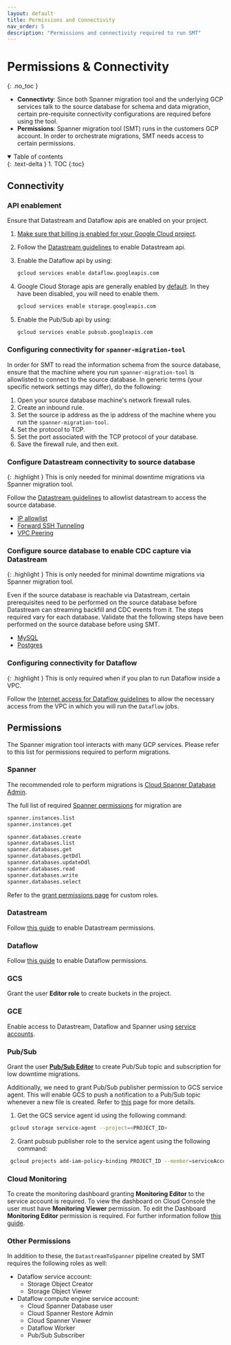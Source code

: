 ```yaml
---
layout: default
title: Permissions and Connectivity
nav_order: 5
description: "Permissions and connectivity required to run SMT"
---
```


# Permissions & Connectivity
{: .no_toc }

- **Connectivty**: Since both Spanner migration tool and the underlying GCP services talk to the source database for schema and data migration, certain pre-requisite connectivity configurations are required before using the tool.
- **Permissions**: Spanner migration tool (SMT) runs in the customers GCP account. In order to orchestrate migrations, SMT needs access to certain permissions.

<details open markdown="block">
  <summary>
    Table of contents
  </summary>
  {: .text-delta }
1. TOC
{:toc}
</details>

## Connectivity

### API enablement

Ensure that Datastream and Dataflow apis are enabled on your project.

1. [Make sure that billing is enabled for your Google Cloud project](https://cloud.google.com/billing/docs/how-to/verify-billing-enabled#gcloud).
2. Follow the [Datastream guidelines](https://cloud.google.com/datastream/docs/use-the-datastream-api#enable_the_api) to enable Datastream api.
3. Enable the Dataflow api by using:

   ```sh
   gcloud services enable dataflow.googleapis.com
   ```

4. Google Cloud Storage apis are generally enabled by [default](https://cloud.google.com/service-usage/docs/enabled-service#default). In they have been disabled, you will need to enable them.

   ```sh
   gcloud services enable storage.googleapis.com
   ```
5. Enable the Pub/Sub api by using:

   ```sh
   gcloud services enable pubsub.googleapis.com
   ```

### Configuring connectivity for `spanner-migration-tool`

In order for SMT to read the information schema from the source database, ensure that the machine where you run `spanner-migration-tool` is allowlisted to connect to the source database.
In generic terms (your specific network settings may differ), do the following:

1. Open your source database machine's network firewall rules.
2. Create an inbound rule.
3. Set the source ip address as the ip address of the machine where you run the `spanner-migration-tool`.
4. Set the protocol to TCP.
5. Set the port associated with the TCP protocol of your database.
6. Save the firewall rule, and then exit.

### Configure Datastream connectivity to source database

{: .highlight }
This is only needed for minimal downtime migrations via Spanner migration tool.

Follow the [Datastream guidelines](https://cloud.google.com/datastream/docs/network-connectivity-options) to allowlist datastream to access the source database.

- [IP allowlist](https://cloud.google.com/datastream/docs/network-connectivity-options#ipallowlists)
- [Forward SSH Tunneling](https://cloud.google.com/datastream/docs/network-connectivity-options#sshtunnel)
- [VPC Peering](https://cloud.google.com/datastream/docs/network-connectivity-options#privateconnectivity)

### Configure source database to enable CDC capture via Datastream

{: .highlight }
This is only needed for minimal downtime migrations via Spanner migration tool.

Even if the source database is reachable via Datastream, certain prerequisites
need to be performed on the source database before Datastream can streaming
backfill and CDC events from it. The steps required vary for each database.
Validate that the following steps have been performed on the source database
before using SMT.

- [MySQL](https://cloud.google.com/datastream/docs/configure-your-source-mysql-database)
- [Postgres](https://cloud.google.com/datastream/docs/configure-your-source-postgresql-database)

### Configuring connectivity for Dataflow

{: .highlight }
This is only required when if you plan to run Dataflow inside a VPC.

Follow the [Internet access for Dataflow guidelines](https://cloud.google.com/dataflow/docs/guides/routes-firewall#internet_access_for) to allow the necessary access from the VPC in which you will run the `Dataflow` jobs.

## Permissions

The Spanner migration tool interacts with many GCP services. Please refer to this list for permissions required to perform migrations.

### Spanner

The recommended role to perform migrations is [Cloud Spanner Database Admin](https://cloud.google.com/spanner/docs/iam#spanner.databaseAdmin).

The full list of required [Spanner permissions](https://cloud.google.com/spanner/docs/iam) for migration are

```sh
spanner.instances.list
spanner.instances.get

spanner.databases.create
spanner.databases.list
spanner.databases.get
spanner.databases.getDdl
spanner.databases.updateDdl
spanner.databases.read
spanner.databases.write
spanner.databases.select
```

Refer to the [grant permissions page](https://cloud.google.com/spanner/docs/grant-permissions) for custom roles.

### Datastream

Follow [this guide](https://cloud.google.com/datastream/docs/use-the-datastream-api#permissions) to enable Datastream permissions.

### Dataflow

Follow [this guide](https://cloud.google.com/dataflow/docs/concepts/security-and-permissions) to enable Dataflow permissions.

### GCS

Grant the user **Editor role** to create buckets in the project.

### GCE

Enable access to Datastream, Dataflow and Spanner using [service accounts](https://cloud.google.com/compute/docs/access/create-enable-service-accounts-for-instances).

### Pub/Sub

Grant the user [**Pub/Sub Editor**](https://cloud.google.com/pubsub/docs/access-control#pubsub.editor) to create Pub/Sub topic and subscription for low downtime migrations.

Additionally, we need to grant Pub/Sub publisher permission to GCS service agent. This will enable GCS to push a notification to a Pub/Sub topic whenever a new file is created. Refer to [this](https://cloud.google.com/storage/docs/reporting-changes#before-you-begin) page for more details.
1. Get the GCS service agent id using the following command:
  ```sh
   gcloud storage service-agent --project=<PROJECT_ID>
  ```
2. Grant pubsub publisher role to the service agent using the following command:
  ```sh
   gcloud projects add-iam-policy-binding PROJECT_ID --member=serviceAccount:<GCS_SERVICE_ACCOUNT_ID> --role=roles/pubsub.publisher
  ```

### Cloud Monitoring

To create the monitoring dashboard granting **Monitoring Editor** to the service account is required. To view the dashboard on Cloud Console the user must have **Monitoring Viewer** permission. To edit the Dashboard **Monitoring Editor** permission is required. For further information follow [this guide](https://cloud.google.com/monitoring/access-control).

### Other Permissions

In addition to these, the `DatastreamToSpanner` pipeline created by SMT requires
the following roles as well:

- Dataflow service account:
  - Storage Object Creator
  - Storage Object Viewer
- Dataflow compute engine service account:
  - Cloud Spanner Database user
  - Cloud Spanner Restore Admin
  - Cloud Spanner Viewer
  - Dataflow Worker
  - Pub/Sub Subscriber